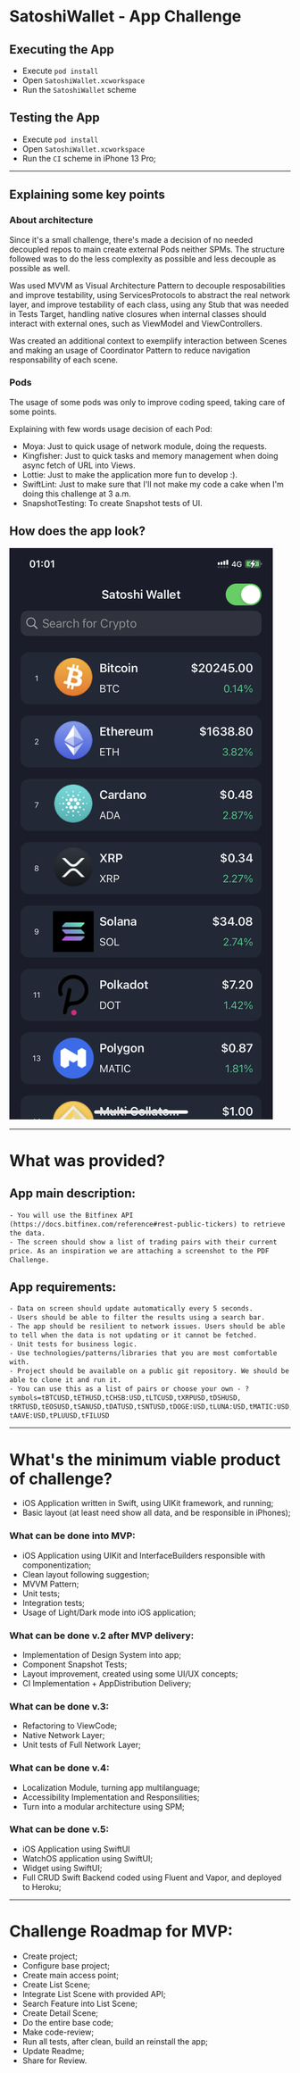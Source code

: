 # SatoshiWallet - App Challenge

## Executing the App
- Execute `pod install`
- Open `SatoshiWallet.xcworkspace` 
- Run the `SatoshiWallet` scheme 

## Testing the App
- Execute `pod install`
- Open `SatoshiWallet.xcworkspace` 
- Run the `CI` scheme in iPhone 13 Pro;

- - - 

## Explaining some key points

### About architecture
Since it's a small challenge, there's made a decision of no needed decoupled repos to main create external Pods neither SPMs.
The structure followed was to do the less complexity as possible and less decouple as possible as well.

Was used MVVM as Visual Architecture Pattern to decouple resposabilities and improve testability, using ServicesProtocols to abstract the real network layer, and improve testability of each class, using any Stub that was needed in Tests Target, handling native closures when internal classes should interact with external ones, such as ViewModel and ViewControllers.

Was created an additional context to exemplify interaction between Scenes and making an usage of Coordinator Pattern to reduce navigation responsability of each scene.

### Pods
The usage of some pods was only to improve coding speed, taking care of some points.

Explaining with few words usage decision of each Pod:

- Moya: Just to quick usage of network module, doing the requests.
- Kingfisher: Just to quick tasks and memory management when doing async fetch of URL into Views.
- Lottie: Just to make the application more fun to develop :).
- SwiftLint: Just to make sure that I'll not make my code a cake when I'm doing this challenge at 3 a.m.
- SnapshotTesting: To create Snapshot tests of UI.

## How does the app look?
![List dark mode](Images/AppImages/IMG_3015.png)

- - - 

# What was provided?
## App main description: 
    - You will use the Bitfinex API (https://docs.bitfinex.com/reference#rest-public-tickers) to retrieve the data. 
    - The screen should show a list of trading pairs with their current price. As an inspiration we are attaching a screenshot to the PDF Challenge.
   
## App requirements:
    - Data on screen should update automatically every 5 seconds.
    - Users should be able to filter the results using a search bar.
    - The app should be resilient to network issues. Users should be able to tell when the data is not updating or it cannot be fetched.
    - Unit tests for business logic.
    - Use technologies/patterns/libraries that you are most comfortable with.
    - Project should be available on a public git repository. We should be able to clone it and run it.
    - You can use this as a list of pairs or choose your own - ?symbols=tBTCUSD,tETHUSD,tCHSB:USD,tLTCUSD,tXRPUSD,tDSHUSD, tRRTUSD,tEOSUSD,tSANUSD,tDATUSD,tSNTUSD,tDOGE:USD,tLUNA:USD,tMATIC:USD,tNEXO:USD,tOCEAN:USD,tBEST:USD, tAAVE:USD,tPLUUSD,tFILUSD

- - - 

# What's the minimum viable product of challenge?
 - iOS Application written in Swift, using UIKit framework, and running;
 - Basic layout (at least need show all data, and be responsible in iPhones);

### What can be done into MVP:
  - iOS Application using UIKit and InterfaceBuilders responsible with componentization;
  - Clean layout following suggestion;
  - MVVM Pattern;
  - Unit tests;
  - Integration tests;
  - Usage of Light/Dark mode into iOS application;
  
### What can be done v.2 after MVP delivery:
  - Implementation of Design System into app;
  - Component Snapshot Tests;
  - Layout improvement, created using some UI/UX concepts;
  - CI Implementation + AppDistribution Delivery;
  
### What can be done v.3:
  - Refactoring to ViewCode;
  - Native Network Layer;
  - Unit tests of Full Network Layer;
  
### What can be done v.4:
  - Localization Module, turning app multilanguage;
  - Accessibility Implementation and Responsilities;
  - Turn into a modular architecture using SPM;

### What can be done v.5:
  - iOS Application using SwiftUI
  - WatchOS application using SwiftUI;
  - Widget using SwiftUI;
  - Full CRUD Swift Backend coded using Fluent and Vapor, and deployed to Heroku;

- - - 

# Challenge Roadmap for MVP:
  - Create project;
  - Configure base project;
  - Create main access point;
  - Create List Scene;
  - Integrate List Scene with provided API;
  - Search Feature into List Scene;
  - Create Detail Scene;
  - Do the entire base code;
  - Make code-review;
  - Run all tests, after clean, build an reinstall the app;
  - Update Readme;
  - Share for Review.
